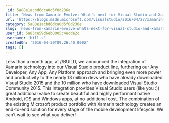 ```yaml
---
_id: 5a88e1acbd6dca0d5f0d236e
title: "News from Xamarin Evolve: What’s next for Visual Studio and Xamarin"
url: 'https://blogs.msdn.microsoft.com/visualstudio/2016/04/27/xamarin-evolve-whats-next-for-visual-studio-and-xamarin/#'
category: 5a88e1acbd6dca0d5f0d236e
slug: 'news-from-xamarin-evolve-whats-next-for-visual-studio-and-xamarin'
user_id: 5a83ce59d6eb0005c4ecda2c
username: 'bill-s'
createdOn: '2016-04-30T09:26:40.000Z'
tags: []
---
```


Less than a month ago, at //BUILD, we announced the integration of Xamarin technology into our Visual Studio product line, furthering our Any Developer, Any App, Any Platform approach and bringing even more power and productivity to the nearly 13 million devs who have already downloaded Visual Studio 2015 and the 10 million who have downloaded Visual Studio Community 2015. This integration provides Visual Studio users (like you :)) great additional value to create beautiful and highly performant native Android, iOS and Windows apps, at no additional cost. The combination of the existing Microsoft product portfolio with Xamarin technology creates an end-to-end solution for every stage of the mobile development lifecycle. We can’t wait to see what you deliver!
